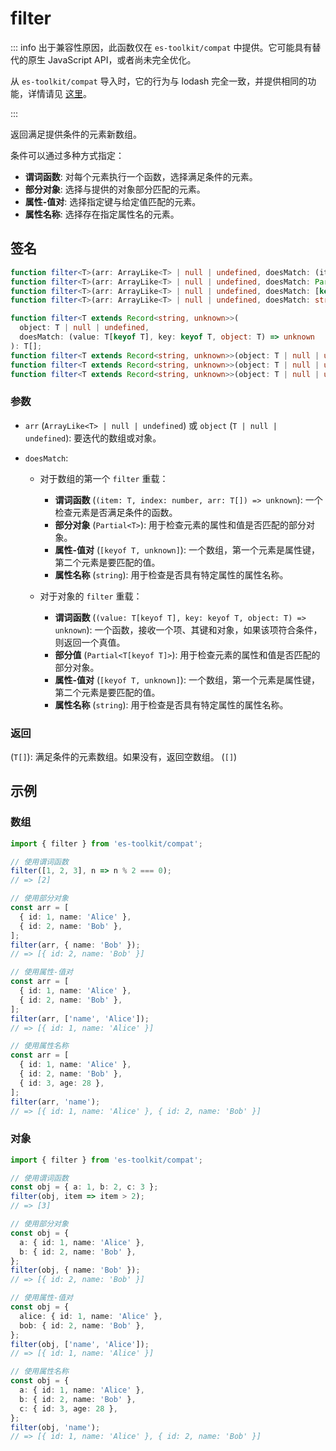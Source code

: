 # filter

::: info
出于兼容性原因，此函数仅在 `es-toolkit/compat` 中提供。它可能具有替代的原生 JavaScript API，或者尚未完全优化。

从 `es-toolkit/compat` 导入时，它的行为与 lodash 完全一致，并提供相同的功能，详情请见 [这里](../../../compatibility.md)。

:::

返回满足提供条件的元素新数组。

条件可以通过多种方式指定：

- **谓词函数**: 对每个元素执行一个函数，选择满足条件的元素。
- **部分对象**: 选择与提供的对象部分匹配的元素。
- **属性-值对**: 选择指定键与给定值匹配的元素。
- **属性名称**: 选择存在指定属性名的元素。

## 签名

```typescript
function filter<T>(arr: ArrayLike<T> | null | undefined, doesMatch: (item: T, index: number, arr: T[]) => unknown): T[];
function filter<T>(arr: ArrayLike<T> | null | undefined, doesMatch: Partial<T>): T[];
function filter<T>(arr: ArrayLike<T> | null | undefined, doesMatch: [keyof T, unknown]): T[];
function filter<T>(arr: ArrayLike<T> | null | undefined, doesMatch: string): T[];

function filter<T extends Record<string, unknown>>(
  object: T | null | undefined,
  doesMatch: (value: T[keyof T], key: keyof T, object: T) => unknown
): T[];
function filter<T extends Record<string, unknown>>(object: T | null | undefined, doesMatch: Partial<T[keyof T]>): T[];
function filter<T extends Record<string, unknown>>(object: T | null | undefined, doesMatch: [keyof T, unknown]): T[];
function filter<T extends Record<string, unknown>>(object: T | null | undefined, doesMatch: string): T[];
```

### 参数

- `arr` (`ArrayLike<T> | null | undefined`) 或 `object` (`T | null | undefined`): 要迭代的数组或对象。

- `doesMatch`:

  - 对于数组的第一个 `filter` 重载：

    - **谓词函数** (`(item: T, index: number, arr: T[]) => unknown`): 一个检查元素是否满足条件的函数。
    - **部分对象** (`Partial<T>`): 用于检查元素的属性和值是否匹配的部分对象。
    - **属性-值对** (`[keyof T, unknown]`): 一个数组，第一个元素是属性键，第二个元素是要匹配的值。
    - **属性名称** (`string`): 用于检查是否具有特定属性的属性名称。

  - 对于对象的 `filter` 重载：
    - **谓词函数** (`(value: T[keyof T], key: keyof T, object: T) => unknown`): 一个函数，接收一个项、其键和对象，如果该项符合条件，则返回一个真值。
    - **部分值** (`Partial<T[keyof T]>`): 用于检查元素的属性和值是否匹配的部分对象。
    - **属性-值对** (`[keyof T, unknown]`): 一个数组，第一个元素是属性键，第二个元素是要匹配的值。
    - **属性名称** (`string`): 用于检查是否具有特定属性的属性名称。

### 返回

(`T[]`): 满足条件的元素数组。如果没有，返回空数组。 (`[]`)

## 示例

### 数组

```typescript
import { filter } from 'es-toolkit/compat';

// 使用谓词函数
filter([1, 2, 3], n => n % 2 === 0);
// => [2]

// 使用部分对象
const arr = [
  { id: 1, name: 'Alice' },
  { id: 2, name: 'Bob' },
];
filter(arr, { name: 'Bob' });
// => [{ id: 2, name: 'Bob' }]

// 使用属性-值对
const arr = [
  { id: 1, name: 'Alice' },
  { id: 2, name: 'Bob' },
];
filter(arr, ['name', 'Alice']);
// => [{ id: 1, name: 'Alice' }]

// 使用属性名称
const arr = [
  { id: 1, name: 'Alice' },
  { id: 2, name: 'Bob' },
  { id: 3, age: 28 },
];
filter(arr, 'name');
// => [{ id: 1, name: 'Alice' }, { id: 2, name: 'Bob' }]
```

### 对象

```typescript
import { filter } from 'es-toolkit/compat';

// 使用谓词函数
const obj = { a: 1, b: 2, c: 3 };
filter(obj, item => item > 2);
// => [3]

// 使用部分对象
const obj = {
  a: { id: 1, name: 'Alice' },
  b: { id: 2, name: 'Bob' },
};
filter(obj, { name: 'Bob' });
// => [{ id: 2, name: 'Bob' }]

// 使用属性-值对
const obj = {
  alice: { id: 1, name: 'Alice' },
  bob: { id: 2, name: 'Bob' },
};
filter(obj, ['name', 'Alice']);
// => [{ id: 1, name: 'Alice' }]

// 使用属性名称
const obj = {
  a: { id: 1, name: 'Alice' },
  b: { id: 2, name: 'Bob' },
  c: { id: 3, age: 28 },
};
filter(obj, 'name');
// => [{ id: 1, name: 'Alice' }, { id: 2, name: 'Bob' }]
```
